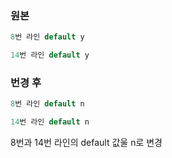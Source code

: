 ### 원본
```C
8번 라인 default y

14번 라인 default y
```
### 번경 후
```C
8번 라인 default n

14번 라인 default n
```
8번과 14번 라인의 default 값울 n로 변경